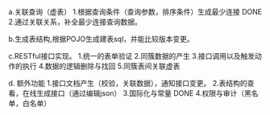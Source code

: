 
a.关联查询（虚表）
	1.根据查询条件（查询参数，排序条件）生成最少连接 DONE 
	2.通过关联关系，补全最少连接查询数据。

b.生成表结构,根据POJO生成建表sql，并能比较版本变更。

c.RESTful接口实现。
 	1.统一的表单验证
 	2.同簇数据的产生
 	3.接口调用以及触发动作的执行
 	4.数据的逻辑删除与找回
 	5.同簇表间关联虚表
 	
d. 额外功能
 	1.接口文档产生（校验，关联数据），通知接口变更。
 	2.表结构的查看，在线生成接口（通过编辑json）
 	3.国际化与常量 DONE
 	4.权限与审计（黑名单，白名单）